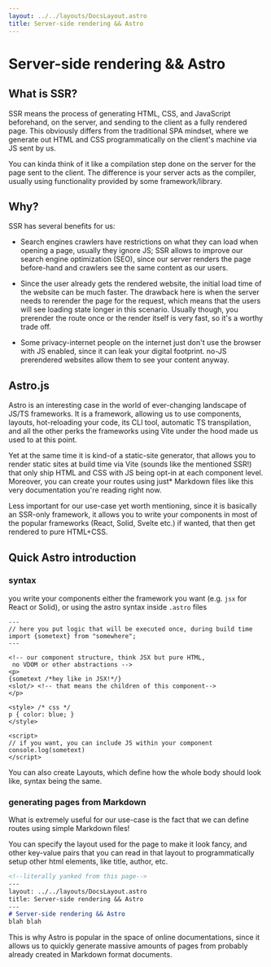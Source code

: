 ```yaml
---
layout: ../../layouts/DocsLayout.astro
title: Server-side rendering && Astro
---
```


# Server-side rendering && Astro

## What is SSR?

SSR means the process of generating HTML, CSS, and JavaScript beforehand, on the server, and sending to the client as a fully rendered page. This obviously differs from the traditional SPA mindset, where we generate out HTML and CSS programmatically on the client's machine via JS sent by us.

You can kinda think of it like a compilation step done on the server for the page sent to the client. The difference is your server acts as the compiler, usually using functionality provided by some framework/library.

## Why?

SSR has several benefits for us:
- Search engines crawlers have restrictions on what they can load when opening a page, usually they ignore JS;
SSR allows to improve our search engine optimization (SEO), since our server renders the page before-hand and crawlers see the same content as our users.

- Since the user already gets the rendered website, the initial load time of the website can be much faster. The drawback here is when the server needs to rerender the page for the request, which means that the users will see loading state longer in this scenario. Usually though, you prerender the route once or the render itself is very fast, so it's a worthy trade off.

- Some privacy-internet people on the internet just don't use the browser with JS enabled, since it can leak your digital footprint. no-JS prerendered websites allow them to see your content anyway.


## Astro.js

Astro is an interesting case in the world of ever-changing landscape of JS/TS frameworks.
It is a framework, allowing us to use components, layouts, hot-reloading your code, its CLI tool,
automatic TS transpilation, and all the other perks the frameworks using Vite under the hood made us used to at this point.

Yet at the same time it is kind-of a static-site generator, that allows you to render static sites at build time via Vite (sounds like the mentioned SSR!) that only ship HTML and CSS with JS being opt-in at each component level. Moreover, you can create your routes using just* Markdown files like this very documentation you're reading right now.

Less important for our use-case yet worth mentioning, since it is basically an SSR-only framework,
it allows you to write your components in most of the popular frameworks (React, Solid, Svelte etc.) if wanted,
that then get rendered to pure HTML+CSS.

## Quick Astro introduction

### syntax

you write your components either the framework you want (e.g. `jsx` for React or Solid),
or using the astro syntax inside `.astro` files

```astro
---
// here you put logic that will be executed once, during build time
import {sometext} from "somewhere";
---

<!-- our component structure, think JSX but pure HTML,
 no VDOM or other abstractions -->
<p>
{sometext /*hey like in JSX!*/}
<slot/> <!-- that means the children of this component-->
</p>

<style> /* css */
p { color: blue; }
</style>

<script>
// if you want, you can include JS within your component
console.log(sometext)
</script>
```

You can also create Layouts, which define how the whole body should look like, syntax being the same.

### generating pages from Markdown

What is extremely useful for our use-case is the fact that we can define routes using simple Markdown files!

You can specify the layout used for the page to make it look fancy,
and other key-value pairs that you can read in that layout to programmatically setup other html elements,
like title, author, etc.
```md
<!--literally yanked from this page-->
---
layout: ../../layouts/DocsLayout.astro
title: Server-side rendering && Astro
---
# Server-side rendering && Astro
blah blah
```
This is why Astro is popular in the space of online documentations,
since it allows us to quickly generate massive amounts of pages from probably already created in Markdown format documents.

